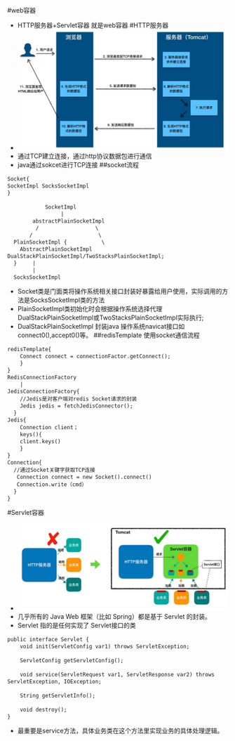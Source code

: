 #web容器
* HTTP服务器+Servlet容器 就是web容器
#HTTP服务器
* ![](tomcat/img/http服务器.jpg)
* 通过TCP建立连接，通过http协议数据包进行通信
* java通过sokcet进行TCP连接
##socket流程
````
Socket{
SocketImpl SocksSocketImpl      
}

            SocketImpl
                 |
        abstractPlainSocketImpl
         /                  \
       /                     \
  PlainSocketImpl {           \
    AbstractPlainSocketImpl  DualStackPlainSocketImpl/TwoStacksPlainSocketImpl;
  }     |
        |
  SocksSocketImpl
````
* Socket类是门面类将操作系统相关接口封装好暴露给用户使用，实际调用的方法是SocksSocketImpl类的方法
* PlainSocketImpl类初始化时会根据操作系统选择代理DualStackPlainSocketImpl或TwoStacksPlainSocketImpl实际执行;
* DualStackPlainSocketImpl 封装java 操作系统navicat接口如connect0(),accept0()等。
##redisTemplate 使用socket通信流程
````
redisTemplate{
    Connect connect = connectionFactor.getConnect();
    }
}
RedisConnectionFactory
    |
JedisConnectionFactory{
    //Jedis是对客户端对redis Socket请求的封装
    Jedis jedis = fetchJedisConnector();
  }
Jedis{
    Connection client；
    keys(){
    client.keys()
    }
}
Connection{ 
  //通过Socket关键字获取TCP连接
   Connection connect = new Socket().connect()
   Connection.write（cmd）
  }
}

````
#Servlet容器
* ![](img/servlet容器.png)
* 几乎所有的 Java Web 框架（比如 Spring）都是基于 Servlet 的封装。
* Servlet 指的是任何实现了 Servlet接口的类
````
public interface Servlet {
    void init(ServletConfig var1) throws ServletException;

    ServletConfig getServletConfig();

    void service(ServletRequest var1, ServletResponse var2) throws ServletException, IOException;

    String getServletInfo();

    void destroy();
}
````
* 最重要是service方法，具体业务类在这个方法里实现业务的具体处理逻辑。